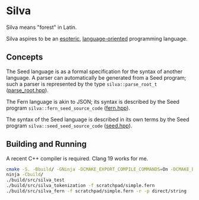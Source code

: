 # Silva

Silva means "forest" in Latin.

Silva aspires to be an [esoteric](https://en.wikipedia.org/wiki/Esoteric_programming_language),
[language-oriented](https://en.wikipedia.org/wiki/Language-oriented_programming) programming
language.


## Concepts

The Seed language is as a formal specification for the syntax of another language. A parser can
automatically be generated from a Seed program; such a parser is represented by the type
`silva::parse_root_t` ([parse_root.hpp](src/parse_root.hpp)).

The Fern language is akin to JSON; its syntax is described by the Seed program
`silva::fern_seed_source_code` ([fern.hpp](src/fern.hpp)).

The syntax of the Seed language is described in its own terms by the Seed program
`silva::seed_seed_source_code` ([seed.hpp](src/seed.hpp)).


## Building and Running

A recent C++ compiler is required. Clang 19 works for me.

```bash
cmake -S. -Bbuild/ -GNinja -DCMAKE_EXPORT_COMPILE_COMMANDS=On -DCMAKE_BUILD_TYPE=Debug -DCMAKE_CXX_COMPILER=clang++ -DCMAKE_C_COMPILER=clang
ninja -Cbuild/
./build/src/silva_test
./build/src/silva_tokenization -f scratchpad/simple.fern
./build/src/silva_fern -f scratchpad/simple.fern -r -p direct/string
```
